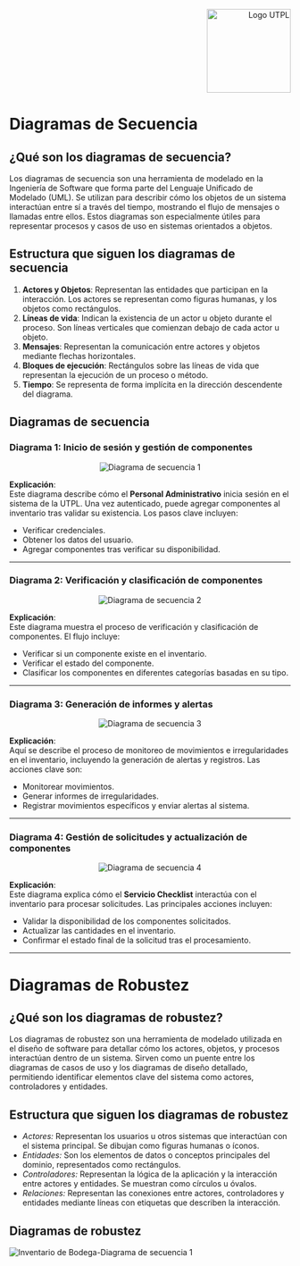 <p align="right">
  <img src="https://i.postimg.cc/13qQdqZs/utpllogo.png" alt="Logo UTPL" width="150"/>
</p>

# Diagramas de Secuencia

## ¿Qué son los diagramas de secuencia?
Los diagramas de secuencia son una herramienta de modelado en la Ingeniería de Software que forma parte del Lenguaje Unificado de Modelado (UML). Se utilizan para describir cómo los objetos de un sistema interactúan entre sí a través del tiempo, mostrando el flujo de mensajes o llamadas entre ellos. Estos diagramas son especialmente útiles para representar procesos y casos de uso en sistemas orientados a objetos.

## Estructura que siguen los diagramas de secuencia
1. **Actores y Objetos**: Representan las entidades que participan en la interacción. Los actores se representan como figuras humanas, y los objetos como rectángulos.
2. **Líneas de vida**: Indican la existencia de un actor u objeto durante el proceso. Son líneas verticales que comienzan debajo de cada actor u objeto.
3. **Mensajes**: Representan la comunicación entre actores y objetos mediante flechas horizontales.
4. **Bloques de ejecución**: Rectángulos sobre las líneas de vida que representan la ejecución de un proceso o método.
5. **Tiempo**: Se representa de forma implícita en la dirección descendente del diagrama.

## Diagramas de secuencia

### Diagrama 1: Inicio de sesión y gestión de componentes
<p align="center">
  <img src="https://i.postimg.cc/Gt4mLP2t/Inventario-de-Bodega-Diagrama-de-secuencia-1.png" alt="Diagrama de secuencia 1"/>
</p>

**Explicación**:  
Este diagrama describe cómo el **Personal Administrativo** inicia sesión en el sistema de la UTPL. Una vez autenticado, puede agregar componentes al inventario tras validar su existencia. Los pasos clave incluyen:  
- Verificar credenciales.  
- Obtener los datos del usuario.  
- Agregar componentes tras verificar su disponibilidad.

---

### Diagrama 2: Verificación y clasificación de componentes
<p align="center">
  <img src="https://i.postimg.cc/j2BdLWwX/Inventario-de-Bodega-Diagrama-de-secuencia-2.png" alt="Diagrama de secuencia 2"/>
</p>

**Explicación**:  
Este diagrama muestra el proceso de verificación y clasificación de componentes. El flujo incluye:  
- Verificar si un componente existe en el inventario.  
- Verificar el estado del componente.  
- Clasificar los componentes en diferentes categorías basadas en su tipo.

---

### Diagrama 3: Generación de informes y alertas
<p align="center">
  <img src="https://i.postimg.cc/gc70M7SZ/Inventario-de-Bodega-Diagrama-de-secuencia-3.png" alt="Diagrama de secuencia 3 "/>
</p>

**Explicación**:  
Aquí se describe el proceso de monitoreo de movimientos e irregularidades en el inventario, incluyendo la generación de alertas y registros. Las acciones clave son:  
- Monitorear movimientos.  
- Generar informes de irregularidades.  
- Registrar movimientos específicos y enviar alertas al sistema.

---

### Diagrama 4: Gestión de solicitudes y actualización de componentes
<p align="center">
  <img src="https://i.postimg.cc/B6Yvf7JR/Inventario-de-Bodega-Diagrama-de-secuencia-4.png" alt="Diagrama de secuencia 4"/>
</p>

**Explicación**:  
Este diagrama explica cómo el **Servicio Checklist** interactúa con el inventario para procesar solicitudes. Las principales acciones incluyen:  
- Validar la disponibilidad de los componentes solicitados.  
- Actualizar las cantidades en el inventario.  
- Confirmar el estado final de la solicitud tras el procesamiento.

---

# Diagramas de Robustez  

## ¿Qué son los diagramas de robustez?  
Los diagramas de robustez son una herramienta de modelado utilizada en el diseño de software para detallar cómo los actores, objetos, y procesos interactúan dentro de un sistema. Sirven como un puente entre los diagramas de casos de uso y los diagramas de diseño detallado, permitiendo identificar elementos clave del sistema como actores, controladores y entidades.  

## Estructura que siguen los diagramas de robustez  

- *Actores:* Representan los usuarios u otros sistemas que interactúan con el sistema principal. Se dibujan como figuras humanas o íconos.  
- *Entidades:* Son los elementos de datos o conceptos principales del dominio, representados como rectángulos.  
- *Controladores:* Representan la lógica de la aplicación y la interacción entre actores y entidades. Se muestran como círculos u óvalos.  
- *Relaciones:* Representan las conexiones entre actores, controladores y entidades mediante líneas con etiquetas que describen la interacción.

## Diagramas de robustez


![Inventario de Bodega-Diagrama de secuencia 1](https://github.com/user-attachments/assets/ab4ffc00-042b-42b6-875b-cb93c10be664)

